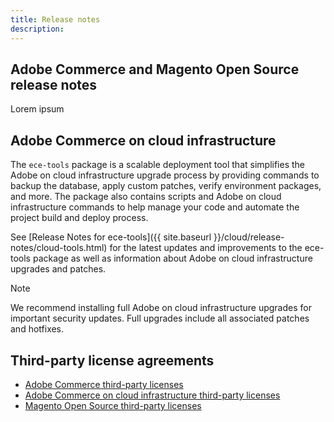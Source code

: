 ```yaml
---
title: Release notes
description:
---
```


## Adobe Commerce and Magento Open Source release notes

Lorem ipsum

## Adobe Commerce on cloud infrastructure

The `ece-tools` package is a scalable deployment tool that simplifies the Adobe on cloud infrastructure upgrade process by providing commands to backup the database, apply custom patches, verify environment packages, and more. The package also contains scripts and Adobe on cloud infrastructure commands to help manage your code and automate the project build and deploy process.

See [Release Notes for ece-tools]({{ site.baseurl }}/cloud/release-notes/cloud-tools.html) for the latest updates and improvements to the ece-tools package as well as information about Adobe on cloud infrastructure upgrades and patches.

>[!NOTE]
>
>We recommend installing full Adobe on cloud infrastructure upgrades for important security updates. Full upgrades include all associated patches and hotfixes.

## Third-party license agreements

*  [Adobe Commerce third-party licenses](../packages/adobe-commerce.md)
*  [Adobe Commerce on cloud infrastructure third-party licenses](../packages/cloud.md)
*  [Magento Open Source third-party licenses](../packages/magento-open-source.md)
